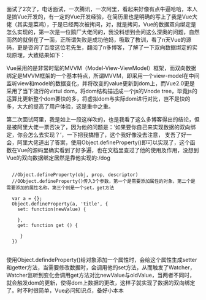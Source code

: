   面试了2次了，电话面试，一次腾讯，一次阿里，看起来好像有点牛逼哈哈，本人是搞Vue开发的，有一定的Vue开发经验，在简历里也是明确的写上了我是Vue大佬（其实是菜鸡），于是已经两次被拷问，对，就是拷问，Vue的数据双向绑定是怎么实现的，第一次是一位鹅厂大佬问的，我没料想到会问这么深奥的问题，自然而然的就倒在了一面，正所谓失败是成功他妈，吸取了教训，看了n天Vue的源码，更是咨询了百度这位老先生，翻阅了n多博客，了解了一下双向数据绑定的实现原理，大致结果如下：
  
  Vue采用的是非常时髦的MVVM（Model-View-ViewModel）框架，而双向数据绑定是MVVM框架的一个基本特点，所谓MVVM，即采用一个view-model在中间监听view和model的数据变化，并将改变的value更新到dom上，而Vue2.0更是采用了当下流行的virtul dom，将dom结构描述成一个js的Vnode tree，毕竟js的运算比更新整个dom要快的多，将虚拟dom与实际dom进行对比，岂不是快的多，大大的提高了用户体验，这是重中之重。

  第二次面试阿里，我是如上一段这样吹的，也是我看了这么多博客得出的结论，但是被阿里大佬一票否决了，因为他的问题是：‘如果要你自己来实现数据的双向绑定，你会怎么去实现？’，一下把我搞懵了，这个我好像没去注意， 支吾了好一会，阿里大佬道出了答案，使用Object.defineProperty()即可以实现了，这个函数在Vue的源码里确实看到了好多遍，也在文档里查过了他的使用及作用，没想到Vue的双向数据绑定居然是靠他实现的:/dog
<pre>
<code>
  //Object.defineProperty(obj, prop, descriptor)
  //OObject.defineProperty()传入3个参数，第一个是需要添加属性的对象，第二个是需要添加的属性名称，第三个则是一个set，get方法
  
  var a = {};
  Object.defineProperty(a, 'title', {
    set: function(newValue) {
      
    },
    get: function get () {
        
     }
  })
</code>
</pre>

使用Object.defindeProperty()给对象添加一个属性时，会给这个属性生成setter和getter方法，当需要修改数据时，会调用他的set方法，从而触发了Watcher，Watcher监听到变化会调用get方法对比newValue与oldValue，当两者不同时，就会触发dom的更新，使得dom上数据的更改，这样子就实现了数据的双向绑定了。时不时很简单，Vue必问知识点，备好小本本
